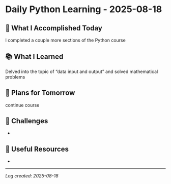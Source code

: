 # Daily Python Learning - 2025-08-18

## 🎯 What I Accomplished Today
I completed a couple more sections of the Python course

## 📚 What I Learned
Delved into the topic of “data input and output” and solved mathematical problems

## 🚀 Plans for Tomorrow
continue course

## 🤔 Challenges
-

## 🔗 Useful Resources
-

---
*Log created: 2025-08-18*
